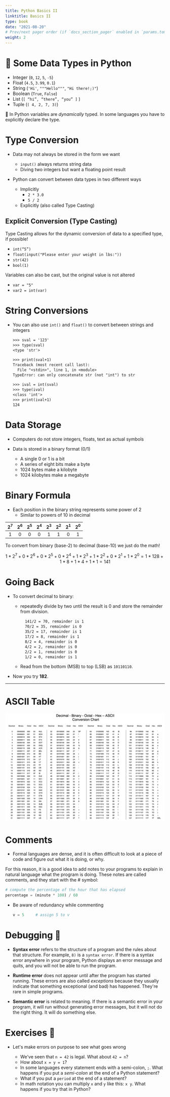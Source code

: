 ```yaml
---
title: Python Basics II
linktitle: Basics II
type: book
date: "2021-08-20"
# Prev/next pager order (if `docs_section_pager` enabled in `params.toml`)
weight: 2
---
```


# :bell: Some Data Types in Python

* Integer  (`0`, `12`, `5`, `-5`)
* Float (`4.5`, `3.99`, `0.1`)
* String (`'Hi'`, `"""Hello"""`, `"Hi there!;)"`)
* Boolean (`True`, `False`)
* List (`[ “hi”, “there”, “you” ]` )
* Tuple (`( 4, 2, 7, 3)`)

:pencil: In Python variables are *dynamically* typed. In some languages you have to explicitly declare the type. 


# Type Conversion
* Data may not always be stored in the form we want
    * `input()` always returns string data
    * Diving two integers but want a floating point result

* Python can convert between data types in two different ways
    * Implicitly 
        * `2 * 3.0`
        * `5 / 2`
    * Explicitly (also called Type Casting)


## Explicit Conversion (Type Casting)
Type Casting allows for the dynamic conversion of data to a specified type, if possible!
* `int(“5”)`
* `float(input("Please enter your weight in lbs:"))`
* `str(42)`
* `bool(1)`

Variables can also be cast, but the original value is not altered
* `var = "5"`
* `var2 = int(var)`

# String Conversions
* You can also use `int()` and `float()` to convert between strings and integers

  ```console
  >>> sval = '123'
  >>> type(sval)
  <type 'str'>
  ```

  ```console
  >>> print(sval+1)
  Traceback (most recent call last):
    File "<stdin>", line 1, in <module>
  TypeError: can only concatenate str (not "int") to str
  ```

  ```console
  >>> ival = int(sval)
  >>> type(ival)
  <class 'int'>
  >>> print(ival+1)
  124
  ```


# Data Storage
* Computers do not store integers, floats, text as actual symbols

* Data is stored in a binary format (0/1)
    * A single 0 or 1 is a bit
    * A series of eight bits make a byte
    * 1024 bytes make a kilobyte
    * 1024 kilobytes make a megabyte


# Binary Formula
* Each position in the binary string represents some power of 2
    * Similar to powers of 10 in decimal

|  $2^7$ | $2^6$ |  $2^5$ | $2^4$ |$2^3$|  $2^2$ |  $2^1$ |$2^0$|
|:----------:|:-------------:|:------:|:----------:|:-------------:|:------:|:----------:|:-------------:|
| 1 | 0 | 0 | 0 | 1 | 1 | 0 | 1 |

To convert from binary (base-2) to decimal (base-10) we just do the math!

$$1*2^7 + 0*2^6 + 0*2^5 + 0*2^4 + 1*2^3 + 1*2^2 + 0*2^1 + 1*2^0
= 1*128 + 1*8 + 1*4 + 1*1 = 141$$


# Going Back
* To convert decimal to binary:
    * repeatedly divide by two until the result is 0  and store the remainder from division.

            141/2 = 70, remainder is 1
            70/2 = 35, remainder is 0
            35/2 = 17, remainder is 1
            17/2 = 8, remainder is 1
            8/2 = 4, remainder is 0
            4/2 = 2, remainder is 0
            2/2 = 1, remainder is 0
            1/2 = 0, remainder is 1

    * Read from the bottom (MSB) to top (LSB) as `10110110`.

* Now you try **182**.
---

# ASCII Table
![](ascii_table_lge.png)



# Comments
* Formal languages are dense, and it is often difficult to look at a piece of code and figure out what it is doing, or why.

For this reason, it is a good idea to add notes to your programs to explain in natural language what the program is doing. These notes are called comments, and they start with the # symbol:

  ```python
  # compute the percentage of the hour that has elapsed
  percentage = (minute * 100) / 60
  ```

* Be aware of redundancy while commenting
  ```python
  v = 5     # assign 5 to v
  ```


# Debugging :lady_beetle: 
* **Syntax error** refers to the structure of a program and the rules about that structure. For example, `8)` is a `syntax error`. If there is a syntax error anywhere in your program, Python displays an error message and quits, and you will not be able to run the program.

* **Runtime error** does not appear until after the program has started running. These errors are also called *exceptions* because they usually indicate that something exceptional (and bad) has happened. They're rare in simple programs.

* **Semantic error** is related to meaning. If there is a semantic error in your program, it will run without generating error messages, but it will not do the right thing. It will do something else. 

# Exercises :snake:

* Let's make errors on purpose to see what goes wrong

    * We've seen that `n = 42` is legal. What about `42 = n`?
    * How about `x = y = 1`?
    * In some languages every statement ends with a semi-colon, `;`. What happens if you put a *semi-colon* at the end of a Python statement?
    * What if you put a `period` at the end of a statement?
    * In math notation you can multiply `x` and `y` like this: `x y`. What happens if you try that in Python?
